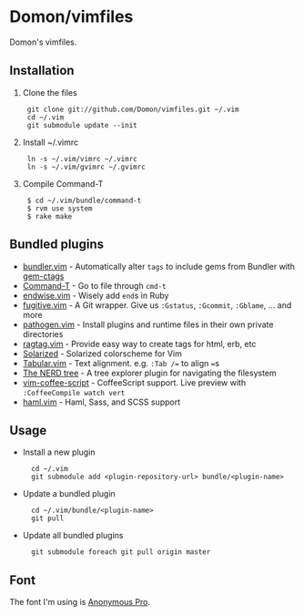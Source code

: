 # Domon/vimfiles

Domon's vimfiles.


## Installation

1. Clone the files

        git clone git://github.com/Domon/vimfiles.git ~/.vim
        cd ~/.vim
        git submodule update --init

2. Install ~/.vimrc

        ln -s ~/.vim/vimrc ~/.vimrc
        ln -s ~/.vim/gvimrc ~/.gvimrc

3. Compile Command-T

        $ cd ~/.vim/bundle/command-t
        $ rvm use system
        $ rake make

## Bundled plugins

* [bundler.vim](https://github.com/tpope/vim-bundler) - Automatically alter `tags` to include gems from Bundler with [gem-ctags](https://github.com/tpope/gem-ctags)
* [Command-T](https://github.com/wincent/Command-T) - Go to file through `cmd-t`
* [endwise.vim](https://github.com/tpope/vim-endwise) - Wisely add `end`s in Ruby
* [fugitive.vim](https://github.com/tpope/vim-fugitive/) - A Git wrapper. Give us `:Gstatus`, `:Gcommit`, `:Gblame`, ... and more
* [pathogen.vim](https://github.com/tpope/vim-pathogen) - Install plugins and runtime files in their own private directories
* [ragtag.vim](https://github.com/tpope/vim-ragtag) - Provide easy way to create tags for html, erb, etc
* [Solarized](https://github.com/altercation/vim-colors-solarized) - Solarized colorscheme for Vim
* [Tabular.vim](https://github.com/godlygeek/tabular) - Text alignment. e.g. `:Tab /=` to align `=`s
* [The NERD tree](https://github.com/scrooloose/nerdtree) - A tree explorer plugin for navigating the filesystem
* [vim-coffee-script](https://github.com/kchmck/vim-coffee-script) - CoffeeScript support. Live preview with `:CoffeeCompile watch vert`
* [haml.vim](https://github.com/tpope/vim-haml) - Haml, Sass, and SCSS support

## Usage

* Install a new plugin

        cd ~/.vim
        git submodule add <plugin-repository-url> bundle/<plugin-name>

* Update a bundled plugin

        cd ~/.vim/bundle/<plugin-name>
        git pull

* Update all bundled plugins

        git submodule foreach git pull origin master

## Font

The font I'm using is [Anonymous Pro](http://www.ms-studio.com/FontSales/anonymouspro.html).

